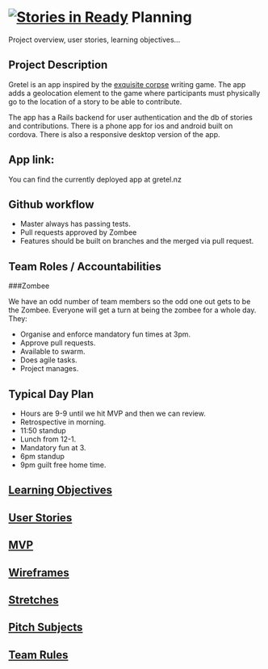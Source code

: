 [![Stories in Ready](https://badge.waffle.io/CorpseBook/Planning.png?label=ready&title=Ready)](https://waffle.io/CorpseBook/Planning)
Planning  
========
Project overview, user stories, learning objectives... 

Project Description
-------------------
Gretel is an app inspired by the [exquisite corpse](http://en.wikipedia.org/wiki/Exquisite_corpse) writing game. The app adds a geolocation element to the game where participants must physically go to the location of a story to be able to contribute. 

The app has a Rails backend for user authentication and the db of stories and contributions. 
There is a phone app for ios and android built on cordova. 
There is also a responsive desktop version of the app.

App link:
---------
You can find the currently deployed app at gretel.nz

Github workflow
---------------
* Master always has passing tests.
* Pull requests approved by Zombee
* Features should be built on branches and the merged via pull request.

Team Roles / Accountabilities
-----------------------------

###Zombee

We have an odd number of team members so the odd one out gets to be the Zombee. Everyone will get a turn at being the zombee for a whole day. They:

* Organise and enforce mandatory fun times at 3pm.
* Approve pull requests.
* Available to swarm.
* Does agile tasks.
* Project manages.

Typical Day Plan
----------------
* Hours are 9-9 until we hit MVP and then we can review.
* Retrospective in morning.
* 11:50 standup
* Lunch from 12-1.
* Mandatory fun at 3.
* 6pm standup
* 9pm guilt free home time.


[Learning Objectives](learningObjectives.md)
---------------------

[User Stories](userStories.md)
------------  
 
[MVP](MVP.md)
-----

[Wireframes](wireframes.md)
------------

[Stretches](stretches.md)
-----------

[Pitch Subjects](pitchSubjects.md)
----------------

[Team Rules](rules.md)
------------
